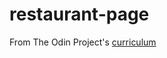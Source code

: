 # restaurant-page
From The Odin Project's [curriculum](https://www.theodinproject.com/courses/javascript/lessons/restaurant-page?ref=lnav)
